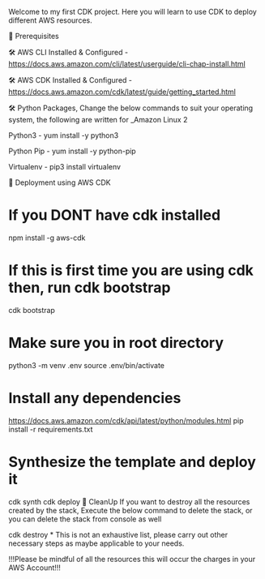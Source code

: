 Welcome to my first CDK project.
Here you will learn to use CDK to deploy different AWS resources. 

🧰 Prerequisites

🛠 AWS CLI Installed & Configured - https://docs.aws.amazon.com/cli/latest/userguide/cli-chap-install.html

🛠 AWS CDK Installed & Configured - https://docs.aws.amazon.com/cdk/latest/guide/getting_started.html

🛠 Python Packages, Change the below commands to suit your operating system, the following are written for _Amazon Linux 2

Python3 - yum install -y python3

Python Pip - yum install -y python-pip

Virtualenv - pip3 install virtualenv


🚀 Deployment using AWS CDK
# If you DONT have cdk installed
npm install -g aws-cdk
# If this is first time you are using cdk then, run cdk bootstrap

cdk bootstrap


# Make sure you in root directory
python3 -m venv .env
source .env/bin/activate
# Install any dependencies
https://docs.aws.amazon.com/cdk/api/latest/python/modules.html
pip install -r requirements.txt

# Synthesize the template and deploy it
cdk synth
cdk deploy
🧹 CleanUp
If you want to destroy all the resources created by the stack, Execute the below command to delete the stack, or you can delete the stack from console as well

cdk destroy *
This is not an exhaustive list, please carry out other necessary steps as maybe applicable to your needs.

!!!Please be mindful of all the resources this will occur the charges in your AWS Account!!!
